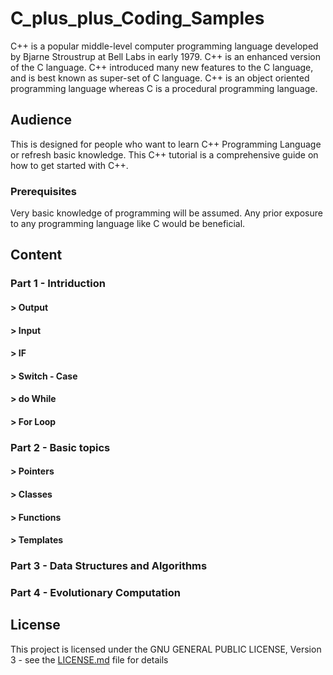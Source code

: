 # C_plus_plus_Coding_Samples

C++ is a popular middle-level computer programming language developed by Bjarne Stroustrup at Bell Labs in early 1979. C++ is an enhanced version of the C language. C++ introduced many new features to the C language, and is best known as super-set of C language. C++ is an object oriented programming language whereas C is a procedural programming language.

## Audience

This is designed for people who want to learn C++ Programming Language or refresh basic knowledge. This C++ tutorial is a comprehensive guide on how to get started with C++.

### Prerequisites

Very basic knowledge of programming will be assumed. Any prior exposure to any programming language like C would be beneficial.

## Content

### Part 1 - Intriduction 
#### > Output
#### > Input
#### > IF
#### > Switch - Case
#### > do While
#### > For Loop

### Part 2 - Basic topics
#### > Pointers
#### > Classes
#### > Functions
#### > Templates

### Part 3 - Data Structures and Algorithms

### Part 4 - Evolutionary Computation

## License

This project is licensed under the GNU GENERAL PUBLIC LICENSE, Version 3 - see the [LICENSE.md](LICENSE.md) file for details


